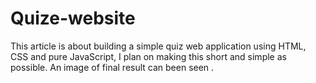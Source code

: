# Quize-website
This article is about building a simple quiz web application using HTML, CSS and pure JavaScript, I plan on making this short and simple as possible. An image of final result can been seen .
